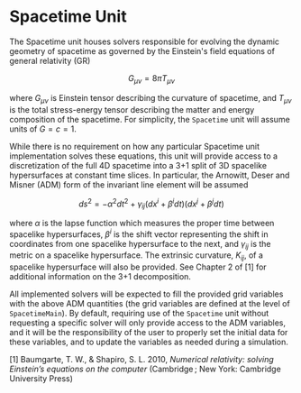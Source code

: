 # Spacetime Unit

The Spacetime unit houses solvers responsible for evolving the dynamic geometry of spacetime as governed by the Einstein's field equations of general relativity (GR)

$$
   G_{\mu\nu} = 8\pi T_{\mu\nu}
$$

where $G_{\mu\nu}$ is Einstein tensor describing the curvature of spacetime, and $T_{\mu\nu}$ is the total stress-energy tensor describing the matter and energy composition of the spacetime. For simplicity, the `Spacetime` unit will assume units of $G = c = 1$.

While there is no requirement on how any particular Spacetime unit implementation solves these equations, this unit will provide access to a discretization of the full 4D spacetime into a 3+1 split of 3D spacelike hypersurfaces at constant time slices.  In particular, the Arnowitt, Deser and Misner (ADM) form of the invariant line element will be assumed

$$
   ds^2 = -\alpha^2 dt^2 + \gamma_{ij}\left(dx^i + \beta^i dt\right)\left(dx^j + \beta^j dt\right)
$$

where $\alpha$ is the lapse function which measures the proper time between spacelike hypersurfaces, $\beta^i$ is the shift vector representing the shift in coordinates from one spacelike hypersurface to the next, and $\gamma_{ij}$ is the metric on a spacelike hypersurface.  The extrinsic curvature, $K_{ij}$, of a spacelike hypersurface will also be provided.  See Chapter 2 of [1] for additional information on the 3+1 decomposition.

All implemented solvers will be expected to fill the provided grid variables with the above ADM quantities (the grid variables are defined at the level of `SpacetimeMain`).  By default, requiring use of the `Spacetime` unit without requesting a specific solver will only provide access to the ADM variables, and it will be the responsibility of the user to properly set the initial data for these variables, and to update the variables as needed during a simulation.


[1] Baumgarte, T. W., & Shapiro, S. L. 2010, _Numerical relativity: solving Einstein’s equations on the computer_ (Cambridge ; New York: Cambridge University Press)